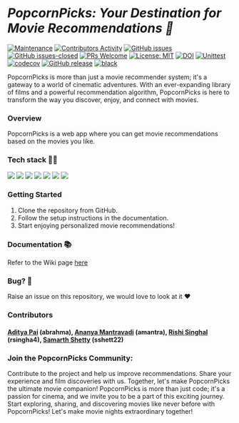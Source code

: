 # <i> PopcornPicks: Your Destination for Movie Recommendations 🍿 </i>
[![Maintenance](https://img.shields.io/badge/Maintained%3F-yes-green.svg)](https://gitHub.com/adipai/PopcornPicks/graphs/commit-activity) [![Contributors Activity](https://img.shields.io/github/commit-activity/m/adipai/PopcornPicks)](https://github.com/adipai/PopcornPicks/pulse) [![GitHub issues](https://img.shields.io/github/issues/adipai/PopcornPicks.svg)](https://github.com/adipai/PopcornPicks/issues/) [![GitHub issues-closed](https://img.shields.io/github/issues-closed/adipai/PopcornPicks.svg)](https://github.com/adipai/PopcornPicks/issues?q=is%3Aissue+is%3Aclosed) [![PRs Welcome](https://img.shields.io/badge/PRs-welcome-brightgreen.svg?style=flat-square)](http://makeapullrequest.com) [![License: MIT](https://img.shields.io/badge/License-MIT-red.svg)](https://opensource.org/licenses/MIT) [![DOI](https://zenodo.org/badge/DOI/10.5281/zenodo.4127507.svg)](https://doi.org/10.5281/zenodo.4127507) [![Unittest](https://github.com/adipai/PopcornPicks/actions/workflows/unittest.yml/badge.svg?branch=master&event=push)](https://github.com/adipai/PopcornPicks/actions/workflows/unittest.yml) [![codecov](https://codecov.io/gh/adipai/PopcornPicks/branch/master/graph/badge.svg?token=8K0VL8106C)](undefined) [![GitHub release](https://img.shields.io/github/release/adipai/PopcornPicks.svg)](https://GitHub.com/adipai/PopcornPicksreleases/) [![black](https://img.shields.io/badge/StyleChecker-black-purple.svg)](https://pypi.org/project/black/) 

PopcornPicks is more than just a movie recommender system; it's a gateway to a world of cinematic adventures. With an ever-expanding library of films and a powerful recommendation algorithm, PopcornPicks is here to transform the way you discover, enjoy, and connect with movies.

### Overview
PopcornPicks is a web app where you can get movie recommendations based on the movies you like.



### Tech stack 👨‍💻
<img src = "https://img.shields.io/badge/Python-3776AB?style=for-the-badge&logo=python&logoColor=white"> <img src = "https://img.shields.io/badge/Flask-000000?style=for-the-badge&logo=flask&logoColor=white"> <img src = "https://img.shields.io/badge/html5-%23E34F26.svg?style=for-the-badge&logo=html5&logoColor=white"> <img src = "https://img.shields.io/badge/css3-%231572B6.svg?style=for-the-badge&logo=css3&logoColor=white"> <img src = "https://img.shields.io/badge/javascript-%23323330.svg?style=for-the-badge&logo=javascript&logoColor=%23F7DF1E"> <img src = "https://img.shields.io/badge/jQuery-0769AD?style=for-the-badge&logo=jquery&logoColor=white"> <img src = "https://img.shields.io/badge/GitHub-100000?style=for-the-badge&logo=github&logoColor=white">

### Getting Started

1. Clone the repository from GitHub.
2. Follow the setup instructions in the documentation.
3. Start enjoying personalized movie recommendations!

### Documentation 📚
Refer to the Wiki page [here](https://github.com/git-ankit/MovieRecommender/wiki/Documentation)

### Bug? 🐛
Raise an issue on this repository, we would love to look at it ❤️

### Contributors
#### [Aditya Pai](https://github.com/adipai) (abrahma), [Ananya Mantravadi](https://github.com/ananya173147) (amantra), [Rishi Singhal](https://github.com/rishi2019194) (rsingha4), [Samarth Shetty](https://github.com/samarthshetty09) (sshett22)

### Join the PopcornPicks Community:

Contribute to the project and help us improve recommendations.
Share your experience and film discoveries with us.
Together, let's make PopcornPicks the ultimate movie companion!
PopcornPicks is more than just code; it's a passion for cinema, and we invite you to be a part of this exciting journey. Start exploring, sharing, and discovering movies like never before with PopcornPicks!
Let's make movie nights extraordinary together!
